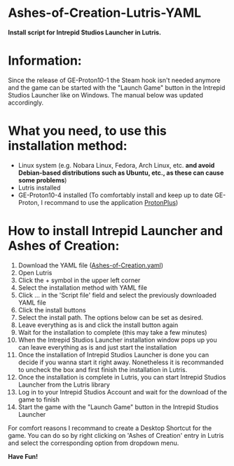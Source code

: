# Ashes-of-Creation-Lutris-YAML
<b>Install script for Intrepid Studios Launcher in Lutris.</b>

Information:
============
Since the release of GE-Proton10-1 the Steam hook isn't needed anymore and the game can be started with the "Launch Game" button in the Intrepid Studios Launcher like on Windows. The manual below was updated accordingly.


What you need, to use this installation method:
==============================================
- Linux system (e.g. Nobara Linux, Fedora, Arch Linux, etc. <b>and avoid Debian-based distributions such as Ubuntu, etc., as these can cause some problems</b>)
- Lutris installed
- GE-Proton10-4 installed (To comfortably install and keep up to date GE-Proton, I recommand to use the application <a href="https://github.com/Vysp3r/ProtonPlus">ProtonPlus</a>)

How to install Intrepid Launcher and Ashes of Creation:
=======================================================
1. Download the YAML file (<a href="https://github.com/F0rce1991/Ashes-of-Creation-Lutris-YAML/raw/refs/heads/main/Ashes-of-Creation.yaml">Ashes-of-Creation.yaml</a>)
2. Open Lutris
3. Click the + symbol in the upper left corner
4. Select the installation method with YAML file
5. Click ... in the 'Script file' field and select the previously downloaded YAML file
6. Click the install buttons
7. Select the install path. The options below can be set as desired.
8. Leave everything as is and click the install button again
9. Wait for the installation to complete (this may take a few minutes)
10. When the Intrepid Studios Launcher installation window pops up you can leave everything as is and just start the installation
11. Once the installation of Intrepid Studios Launcher is done you can decide if you wanna start it right away. Nonetheless it is recommanded to uncheck the box and first finish the installation in Lutris.
12. Once the installation is complete in Lutris, you can start Intrepid Studios Launcher from the Lutris library
13. Log in to your Intrepid Studios Account and wait for the download of the game to finish
14. Start the game with the "Launch Game" button in the Intrepid Studios Launcher

For comfort reasons I recommand to create a Desktop Shortcut for the game. You can do so by right clicking on 'Ashes of Creation' entry in Lutris and select the corresponding option from dropdown menu.

<b>Have Fun!</b>
